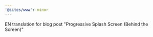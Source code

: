 ```yaml
---
'@sites/www': minor
---
```


EN translation for blog post "Progressive Splash Screen (Behind the Screen)"
